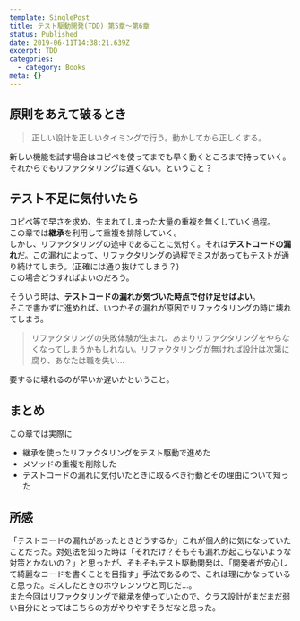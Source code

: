 ```yaml
---
template: SinglePost
title: テスト駆動開発(TDD) 第5章～第6章
status: Published
date: 2019-06-11T14:38:21.639Z
excerpt: TDD
categories:
  - category: Books
meta: {}
---
```

## 原則をあえて破るとき
> 正しい設計を正しいタイミングで行う。動かしてから正しくする。

新しい機能を試す場合はコピペを使ってまでも早く動くところまで持っていく。  
それからでもリファクタリングは遅くない。ということ？

## テスト不足に気付いたら
コピペ等で早さを求め、生まれてしまった大量の重複を無くしていく過程。  
この章では**継承**を利用して重複を排除していく。  
しかし、リファクタリングの途中であることに気付く。それは**テストコードの漏れ**だ。この漏れによって、リファクタリングの過程でミスがあってもテストが通り続けてしまう。(正確には通り抜けてしまう？)  
この場合どうすればよいのだろう。  

そういう時は、**テストコードの漏れが気づいた時点で付け足せばよい**。  
そこで書かずに進めれば、いつかその漏れが原因でリファクタリングの時に壊れてしまう。
> リファクタリングの失敗体験が生まれ、あまりリファクタリングをやらなくなってしまうかもしれない。リファクタリングが無ければ設計は次第に腐り、あなたは職を失い...

要するに壊れるのが早いか遅いかということ。

## まとめ
この章では実際に
- 継承を使ったリファクタリングをテスト駆動で進めた
- メソッドの重複を削除した
- テストコードの漏れに気付いたときに取るべき行動とその理由について知った

## 所感
「テストコードの漏れがあったときどうするか」これが個人的に気になっていたことだった。対処法を知った時は「それだけ？そもそも漏れが起こらないような対策とかないの？」と思ったが、そもそもテスト駆動開発は、「開発者が安心して綺麗なコードを書くことを目指す」手法であるので、これは理にかなっていると思った。ミスしたときのホウレンソウと同じだ…。  
また今回はリファクタリングで継承を使っていたので、クラス設計がまだまだ弱い自分にとってはこちらの方がやりやすそうだなと思った。

